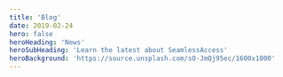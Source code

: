 ```yaml
---
title: 'Blog'
date: 2019-02-24
hero: false
heroHeading: 'News'
heroSubHeading: 'Learn the latest about SeamlessAccess'
heroBackground: 'https://source.unsplash.com/sO-JmQj95ec/1600x1000'
---
```

